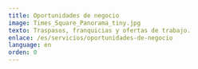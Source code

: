 ```yaml
---
title: Oportunidades de negocio
image: Times_Square_Panorama_tiny.jpg
texto: Traspasos, franquicias y ofertas de trabajo.
enlace: /es/servicios/oportunidades-de-negocio
language: en
orden: 0
---
```

